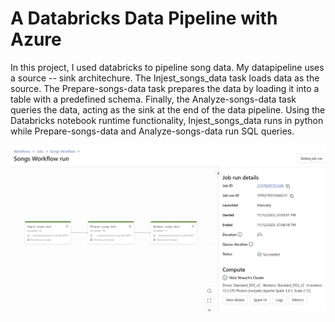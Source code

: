 # A Databricks Data Pipeline with Azure

In this project, I used databricks to pipeline song data. My datapipeline uses a source -- sink architechure. The Injest_songs_data task loads data as the source. The Prepare-songs-data task prepares the data by loading it into a table with a predefined schema. Finally, the Analyze-songs-data task queries the data, acting as the sink at the end of the data pipeline. 
Using the Databricks notebook runtime functionality, Injest_songs_data runs in python while Prepare-songs-data and Analyze-songs-data run SQL queries.

![Alt text](success_run.png)
